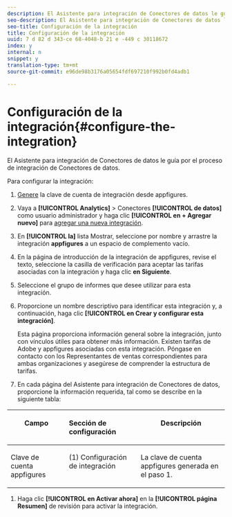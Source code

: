```yaml
---
description: El Asistente para integración de Conectores de datos le guía por el proceso de integración de Conectores de datos.
seo-description: El Asistente para integración de Conectores de datos le guía por el proceso de integración de Conectores de datos.
seo-title: Configuración de la integración
title: Configuración de la integración
uuid: 7 d 82 d 343-ce 68-4048-b 21 e -449 c 30118672
index: y
internal: n
snippet: y
translation-type: tm+mt
source-git-commit: e96de98b3176a05654fdf697210f992b0fd4adb1

---
```



# Configuración de la integración{#configure-the-integration}

El Asistente para integración de Conectores de datos le guía por el proceso de integración de Conectores de datos.

Para configurar la integración:

1. [Genere](https://appfigures.com/support/faq/523/connecting-to-adobes-marketing-cloud) la clave de cuenta de integración desde appfigures.
1. Vaya a **[!UICONTROL Analytics]** &gt; Conectores **[!UICONTROL de datos]** como usuario administrador y haga clic **[!UICONTROL en + Agregar nuevo]** para [agregar una nueva integración](http://microsite.omniture.com/t2/help/en_US/genesis/index.html?f=t_add_integration).
1. En **[!UICONTROL la]** lista Mostrar, seleccione por nombre y arrastre la integración **appfigures** a un espacio de complemento vacío.
1. En la página de introducción de la integración de appfigures, revise el texto, seleccione la casilla de verificación para aceptar las tarifas asociadas con la integración y haga clic **en Siguiente**.
1. Seleccione el grupo de informes que desee utilizar para esta integración.
1. Proporcione un nombre descriptivo para identificar esta integración y, a continuación, haga clic **[!UICONTROL en Crear y configurar esta integración]**.

   Esta página proporciona información general sobre la integración, junto con vínculos útiles para obtener más información. Existen tarifas de Adobe y appfigures asociadas con esta integración. Póngase en contacto con los Representantes de ventas correspondientes para ambas organizaciones y asegúrese de comprender la estructura de tarifas.
1. En cada página del Asistente para integración de Conectores de datos, proporcione la información requerida, tal como se describe en la siguiente tabla:

<table id="table_74EC1EEBE7A548AB878AA40187EBCD30"> 
 <thead> 
  <tr valign="top"> 
   <th colname="col2" class="entry"> <p> <b>Campo</b> </p> </th> 
   <th colname="col03" valign="top" align="left" class="entry"> <p> <b>Sección de configuración</b> </p> </th> 
   <th colname="col3" class="entry"> <p> <b>Descripción</b> </p> </th> 
  </tr> 
 </thead>
 <tbody> 
  <tr valign="top"> 
   <td colname="col2"> <p>Clave de cuenta appfigures </p> </td> 
   <td colname="col03"> <p>(1) Configuración de integración </p> </td> 
   <td colname="col3"> <p>La clave de cuenta appfigures generada en el paso 1. </p> </td> 
  </tr> 
 </tbody> 
</table>

1. Haga clic **[!UICONTROL en Activar ahora]** en la **[!UICONTROL página Resumen]** de revisión para activar la integración.
